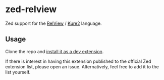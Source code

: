 # zed-relview

Zed support for the [RelView](https://www.informatik.uni-kiel.de/~progsys/relview/) / [Kure2](https://sourceforge.net/projects/kure/) language.

## Usage

Clone the repo and [install it as a dev extension](https://zed.dev/docs/extensions/developing-extensions#developing-an-extension-locally).

If there is interest in having this extension published to the official Zed extension list, please open an issue. Alternatively, feel free to add it to the list yourself.
